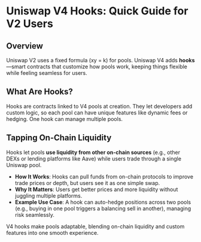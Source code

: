# Uniswap V4 Hooks: Quick Guide for V2 Users

## Overview
Uniswap V2 uses a fixed formula (xy = k) for pools. Uniswap V4 adds **hooks**—smart contracts that customize how pools work, keeping things flexible while feeling seamless for users.

## What Are Hooks?
Hooks are contracts linked to V4 pools at creation. They let developers add custom logic, so each pool can have unique features like dynamic fees or hedging. One hook can manage multiple pools.

## Tapping On-Chain Liquidity
Hooks let pools **use liquidity from other on-chain sources** (e.g., other DEXs or lending platforms like Aave) while users trade through a single Uniswap pool.

- **How It Works**: Hooks can pull funds from on-chain protocols to improve trade prices or depth, but users see it as one simple swap.
- **Why It Matters**: Users get better prices and more liquidity without juggling multiple platforms.
- **Example Use Case**: A hook can auto-hedge positions across two pools (e.g., buying in one pool triggers a balancing sell in another), managing risk seamlessly.

V4 hooks make pools adaptable, blending on-chain liquidity and custom features into one smooth experience.